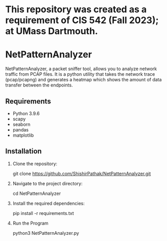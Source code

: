 # This repository was created as a requirement of CIS 542 (Fall 2023); at UMass Dartmouth.

# NetPatternAnalyzer

NetPatternAnalyzer, a packet sniffer tool, allows you to analyze network traffic from PCAP files. 
It is a python utility that takes the network trace (pcap/pcapng) and generates a heatmap which shows the amount of 
data transfer between the endpoints.

## Requirements

- Python 3.9.6
- scapy
- seaborn
- pandas
- matplotlib

## Installation

1. Clone the repository:

   git clone https://github.com/ShishirPathak/NetPatternAnalyzer.git

2. Navigate to the project directory:

   cd NetPatternAnalyzer

3. Install the required dependencies:

   pip install -r requirements.txt

4. Run the Program

   python3 NetPatternAnalyzer.py


